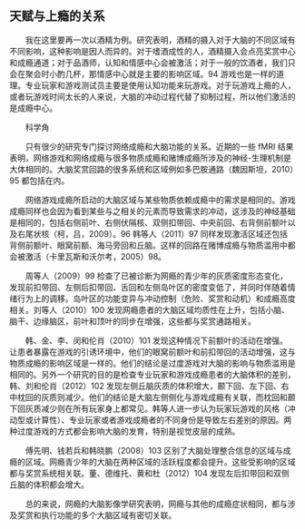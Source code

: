 ## 天赋与上瘾的关系

&emsp;&emsp;我在这里要再一次以酒精为例。研究表明，酒精的摄入对于大脑的不同区域有不同影响，这种影响是因人而异的。对于嗜酒成性的人，酒精摄入会点亮奖赏中心和成瘾通道；对于品酒师，认知和情感中心会被激活；对于一般的饮酒者，我们只会在聚会时小酌几杯，那情感中心就是主要的影响区域。94 游戏也是一样的道理。专业玩家和游戏测试员主要是使用认知功能来玩游戏。对于玩游戏上瘾的人，或者玩游戏时间太长的人来说，大脑的冲动过程代替了抑制过程，所以他们激活的是成瘾中心。

&emsp;&emsp;科学角

&emsp;&emsp;只有很少的研究专门探讨网络成瘾和大脑功能的关系。近期的一些 fMRI 结果表明，网络游戏和网络成瘾与很多物质成瘾和赌博成瘾所涉及的神经-生理机制是大体相同的。大脑奖赏回路的很多系统和区域例如多巴胺通路（魏因斯坦，2010）95 都包括在内。

&emsp;&emsp;网络游戏成瘾所启动的大脑区域与某些物质依赖成瘾中的需求是相同的。游戏成瘾同样也会因为看到某些与之相关的元素而导致需求的冲动，这涉及的神经基础是相同的，包括右侧前叶、右侧伏隔核、双侧扣带回、中央前回、右背侧前额叶以及右尾状核（柯，吕，2009）。96 韩等人（2011）97 同样发现激活区域还包括背侧前额叶、眼窝前额、海马旁回和丘脑。这样的回路在赌博成瘾与物质滥用中都会被激活（卡里瓦斯和沃尔考，2005）98。

&emsp;&emsp;周等人（2009）99 检查了已被诊断为网瘾的青少年的灰质密度形态变化，发现前扣带回、左侧后扣带回、舌回和左侧岛叶区的密度变低了，并同时伴随着情绪行为上的调移。岛叶区的功能变异与冲动控制（危险、奖赏和动机）和成瘾高度相关。刘等人（2010）100 发现网瘾患者的大脑区域均质性在上升，包括小脑、脑干、边缘脑区，前叶和顶叶的同步在增强，这些都与奖赏通路相关。

&emsp;&emsp;韩、金、李、闵和伦肖（2010）101 发现这种情况下前额叶的活动在增强。让患者暴露在游戏的引诱环境中，他们的眼窝前额叶和前扣带回的活动增强，这与物质成瘾的影响区域是一样的。他们的结论是过度游戏对大脑的影响与物质滥用是相同的。另外一个研究的目的是检查专业玩家和游戏成瘾患者的大脑体积的差别，韩、刘和伦肖（2012）102 发现左侧丘脑灰质的体积增大，颞下回、左下回、右中枕回的灰质则减少。他们的结论是大脑左侧侧化与游戏成瘾有关联，而枕回和颞下回灰质减少则在所有玩家身上都常见。韩等人进一步认为玩家玩游戏的风格（冲动型或计算性）、专业玩家或者游戏成瘾者的不同身份是导致左右差别的原因。两种过度游戏的方式都会影响大脑的发育，特别是视觉皮层的成熟。

&emsp;&emsp;傅先明、钱若兵和韩晓鹏（2008）103 区别了大脑处理整合信息的区域与成瘾的区域。网瘾青少年的大脑在两种区域的活跃程度都会提升。这些受影响的区域都与奖赏系统相关联。董、德维托、黄和杜（2012）104 发现左后扣带回和双侧丘脑的体积都会增大。

&emsp;&emsp;总的来说，网瘾的大脑影像学研究表明，网瘾与其他的成瘾症状相同，都与涉及奖赏和执行功能的多个大脑区域有密切关联。